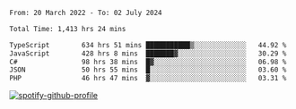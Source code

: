 <!--START_SECTION:waka-->

```txt
From: 20 March 2022 - To: 02 July 2024

Total Time: 1,413 hrs 24 mins

TypeScript        634 hrs 51 mins ███████████▒░░░░░░░░░░░░░   44.92 %
JavaScript        428 hrs 8 mins  ███████▓░░░░░░░░░░░░░░░░░   30.29 %
C#                98 hrs 38 mins  █▓░░░░░░░░░░░░░░░░░░░░░░░   06.98 %
JSON              50 hrs 55 mins  █░░░░░░░░░░░░░░░░░░░░░░░░   03.60 %
PHP               46 hrs 47 mins  ▓░░░░░░░░░░░░░░░░░░░░░░░░   03.31 %
```

<!--END_SECTION:waka-->
[![spotify-github-profile](https://spotify-github-profile.vercel.app/api/view?uid=c00zprrvy9xiloa9qnco3hmng&cover_image=true&theme=novatorem&show_offline=false&background_color=121212&bar_color=53b14f&bar_color_cover=false)](https://spotify-github-profile.vercel.app/api/view?uid=c00zprrvy9xiloa9qnco3hmng&redirect=true)



